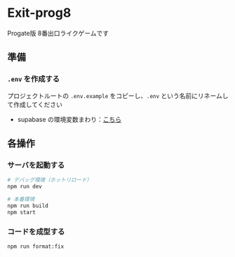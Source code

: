 # Exit-prog8
Progate版 8番出口ライクゲームです

## 準備
### `.env` を作成する
プロジェクトルートの `.env.example` をコピーし、`.env` という名前にリネームして作成してください
- supabase の環境変数まわり：[こちら](https://discordapp.com/channels/1353648286208360479/1353648286732652548/1364390807603384420)

## 各操作
### サーバを起動する
```sh
# デバッグ環境（ホットリロード）
npm run dev

# 本番環境
npm run build
npm start
```

### コードを成型する
```sh
npm run format:fix
```